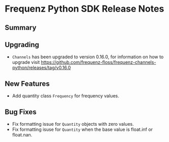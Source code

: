 # Frequenz Python SDK Release Notes

## Summary

<!-- Here goes a general summary of what this release is about -->

## Upgrading

<!-- Here goes notes on how to upgrade from previous versions, including deprecations and what they should be replaced with -->

- `Channels` has been upgraded to version 0.16.0, for information on how to upgrade visit https://github.com/frequenz-floss/frequenz-channels-python/releases/tag/v0.16.0

## New Features

- Add quantity class `Frequency` for frequency values.

## Bug Fixes

- Fix formatting issue for `Quantity` objects with zero values.
- Fix formatting isuse for `Quantity` when the base value is float.inf or float.nan.

<!-- Here goes notable bug fixes that are worth a special mention or explanation -->
